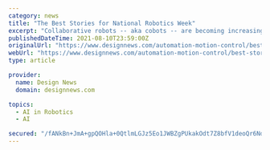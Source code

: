 ```yaml
---
category: news
title: "The Best Stories for National Robotics Week"
excerpt: "Collaborative robots -- aka cobots -- are becoming increasingly mainstream. Here are the 10 companies that should be on everyone's mind. Here’s a broad look at the commercial mobile robot market. Most of these robots are designed specifically for ..."
publishedDateTime: 2021-08-10T23:59:00Z
originalUrl: "https://www.designnews.com/automation-motion-control/best-stories-national-robotics-week"
webUrl: "https://www.designnews.com/automation-motion-control/best-stories-national-robotics-week"
type: article

provider:
  name: Design News
  domain: designnews.com

topics:
  - AI in Robotics
  - AI

secured: "/fANkBn+JmA+gpQOHla+0QtlmLGJz5Eo1JWBZgPUkakOdt7Z8bfV1deoQr6NdC9L/b5kLH4ySiiXw14xSCRBgfwQ0Q+oHESoRu1QO+KUZH4TqIQ6vxGv8Jgc1zeUx6S3BNtXr+NIUP++lY2QRgpHRiS9dao4pkISTraI2Taq6SDms2NOsTJdX3WPnkKhRWiKPZ0m9nSFAOKbyt0LiXPq0Wj4Pajhk5zb1DwhNlWUnp+/RHojsRuYjEVGuv1JPySbmK2lOsRsdUI6ilI3WIkt/wn+6afnCJrPn1t/nNuphzPzkCF0TiyvieNoOQH7xENOgserKNEQUmzsUfkFsyE7oQ0Bj5TLL9wgLPEO2vW778E=;uV7zLehn+Yv5c+yTDjrHJA=="
---
```


